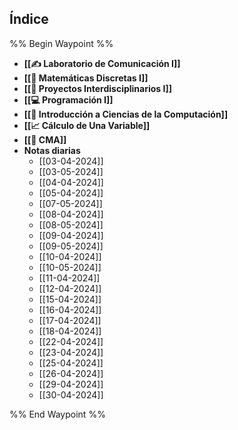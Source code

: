 ## Índice

%% Begin Waypoint %%
- **[[✍ Laboratorio de Comunicación I]]**
- **[[🍎 Matemáticas Discretas I]]**
- **[[🎯 Proyectos Interdisciplinarios I]]**
- **[[💻 Programación I]]**
- **[[💾 Introducción a Ciencias de la Computación]]**
- **[[📈 Cálculo de Una Variable]]**
- **[[🚀 CMA]]**
- **Notas diarias**
	- [[03-04-2024]]
	- [[03-05-2024]]
	- [[04-04-2024]]
	- [[05-04-2024]]
	- [[07-05-2024]]
	- [[08-04-2024]]
	- [[08-05-2024]]
	- [[09-04-2024]]
	- [[09-05-2024]]
	- [[10-04-2024]]
	- [[10-05-2024]]
	- [[11-04-2024]]
	- [[12-04-2024]]
	- [[15-04-2024]]
	- [[16-04-2024]]
	- [[17-04-2024]]
	- [[18-04-2024]]
	- [[22-04-2024]]
	- [[23-04-2024]]
	- [[25-04-2024]]
	- [[26-04-2024]]
	- [[29-04-2024]]
	- [[30-04-2024]]

%% End Waypoint %%

